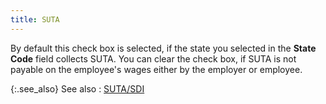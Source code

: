 ```yaml
---
title: SUTA
---
```



By default this check box is selected, if the state you selected in  the **State Code** field collects  SUTA. You can clear the check box, if SUTA is not payable on the employee's  wages either by the employer or employee.


{:.see_also}
See also
: [SUTA/SDI](JavaScript:RelatedTopics1.Click())<!--Metadata type="DesignerControl" startspan
<object CLASSID="clsid:ADB880A6-D8FF-11CF-9377-00AA003B7A11"
	ID=RelatedTopics1
	TYPE="application/x-oleobject">
</object>-->

<object classid="clsid:ADB880A6-D8FF-11CF-9377-00AA003B7A11" id="RelatedTopics1" type="application/x-oleobject"> 
 <param name="Command" value="Related Topics">
<param name="Window" value="second">
<param name="Item1" value="SUTA/SDI;{{site.prl_chm}}/misc/suta_sdi_1.html">
</object><!--Metadata type="DesignerControl" endspan-->
